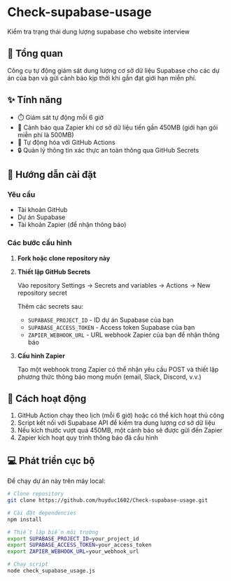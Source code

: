 # Check-supabase-usage
Kiểm tra trạng thái dung lượng supabase cho website interview

## 📌 Tổng quan

Công cụ tự động giám sát dung lượng cơ sở dữ liệu Supabase cho các dự án của bạn và gửi cảnh báo kịp thời khi gần đạt giới hạn miễn phí.

## ✨ Tính năng

- ⏱️ Giám sát tự động mỗi 6 giờ
- 🚨 Cảnh báo qua Zapier khi cơ sở dữ liệu tiến gần 450MB (giới hạn gói miễn phí là 500MB)
- 🔄 Tự động hóa với GitHub Actions
- 🔒 Quản lý thông tin xác thực an toàn thông qua GitHub Secrets

## 🔧 Hướng dẫn cài đặt

### Yêu cầu
- Tài khoản GitHub
- Dự án Supabase
- Tài khoản Zapier (để nhận thông báo)

### Các bước cấu hình

1. **Fork hoặc clone repository này**

2. **Thiết lập GitHub Secrets**
   
   Vào repository Settings → Secrets and variables → Actions → New repository secret
   
   Thêm các secrets sau:
   - `SUPABASE_PROJECT_ID` - ID dự án Supabase của bạn
   - `SUPABASE_ACCESS_TOKEN` - Access token Supabase của bạn
   - `ZAPIER_WEBHOOK_URL` - URL webhook Zapier của bạn để nhận thông báo

3. **Cấu hình Zapier**
   
   Tạo một webhook trong Zapier có thể nhận yêu cầu POST và thiết lập phương thức thông báo mong muốn (email, Slack, Discord, v.v.)

## 🚀 Cách hoạt động

1. GitHub Action chạy theo lịch (mỗi 6 giờ) hoặc có thể kích hoạt thủ công
2. Script kết nối với Supabase API để kiểm tra dung lượng cơ sở dữ liệu
3. Nếu kích thước vượt quá 450MB, một cảnh báo sẽ được gửi đến Zapier
4. Zapier kích hoạt quy trình thông báo đã cấu hình

## 💻 Phát triển cục bộ

Để chạy dự án này trên máy local:

```bash
# Clone repository
git clone https://github.com/huyduc1602/Check-supabase-usage.git

# Cài đặt dependencies
npm install

# Thiết lập biến môi trường
export SUPABASE_PROJECT_ID=your_project_id
export SUPABASE_ACCESS_TOKEN=your_access_token
export ZAPIER_WEBHOOK_URL=your_webhook_url

# Chạy script
node check_supabase_usage.js
